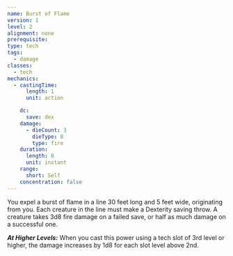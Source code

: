 ```yaml
---
name: Burst of Flame
version: 1
level: 2
alignment: none
prerequisite: 
type: tech
tags:
  - damage
classes:
  - tech
mechanics:
  - castingTime:
      length: 1
      unit: action

    dc:
      save: dex
    damage:
      - dieCount: 3
        dieType: 8
        type: fire
    duration:
      length: 0
      unit: instant
    range:
      short: Self
    concentration: false
---
```

You expel a burst of flame in a line 30 feet long and 5 feet wide, originating from you. Each creature in the line must make a Dexterity saving throw. A creature takes 3d8 fire damage on a failed save, or half as much damage on a successful one.

***__At Higher Levels__:*** When you cast this power using a tech slot of 3rd level or higher, the damage increases by 1d8 for each slot level above 2nd.
    